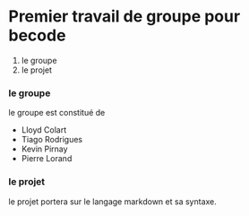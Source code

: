 # Premier travail de groupe pour becode

1. le groupe
2. le projet

### le groupe

le groupe est constitué de
 * Lloyd Colart
 * Tiago Rodrigues
 * Kevin Pirnay
 * Pierre Lorand
    
### le projet

le projet portera sur le langage markdown et sa syntaxe.